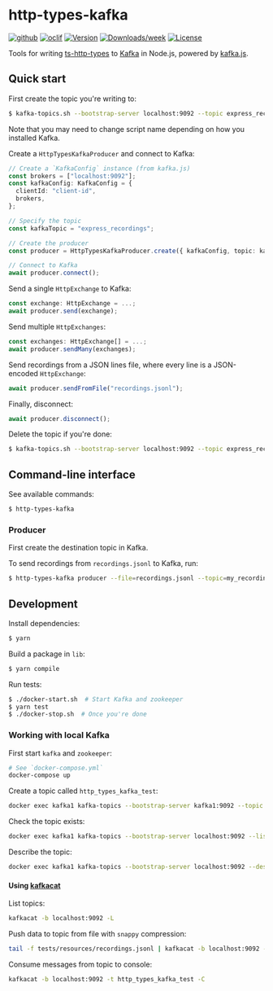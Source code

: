 # http-types-kafka

[![github](https://github.com/Meeshkan/http-types-kafka-node/workflows/Node.js%20CI/badge.svg)](https://github.com/Meeshkan/http-types-kafka-node/actions?query=workflow%3A%22Node.js+CI%22)
[![oclif](https://img.shields.io/badge/cli-oclif-brightgreen.svg)](https://oclif.io)
[![Version](https://img.shields.io/npm/v/http-types-kafka.svg)](https://npmjs.org/package/http-types-kafka)
[![Downloads/week](https://img.shields.io/npm/dw/http-types-kafka.svg)](https://npmjs.org/package/http-types-kafka)
[![License](https://img.shields.io/npm/l/http-types-kafka.svg)](https://github.com/Meeshkan/http-types-kafka/blob/master/package.json)

Tools for writing [ts-http-types](https://github.com/Meeshkan/ts-http-types) to [Kafka](https://kafka.apache.org/) in Node.js, powered by [kafka.js](https://kafka.js.org/).

## Quick start

First create the topic you're writing to:

```bash
$ kafka-topics.sh --bootstrap-server localhost:9092 --topic express_recordings --create --partitions 3 --replication-factor 1
```

Note that you may need to change script name depending on how you installed Kafka.

Create a `HttpTypesKafkaProducer` and connect to Kafka:

```ts
// Create a `KafkaConfig` instance (from kafka.js)
const brokers = ["localhost:9092"];
const kafkaConfig: KafkaConfig = {
  clientId: "client-id",
  brokers,
};

// Specify the topic
const kafkaTopic = "express_recordings";

// Create the producer
const producer = HttpTypesKafkaProducer.create({ kafkaConfig, topic: kafkaTopic });

// Connect to Kafka
await producer.connect();
```

Send a single `HttpExchange` to Kafka:

```ts
const exchange: HttpExchange = ...;
await producer.send(exchange);
```

Send multiple `HttpExchanges`:

```ts
const exchanges: HttpExchange[] = ...;
await producer.sendMany(exchanges);
```

Send recordings from a JSON lines file, where every line is a JSON-encoded `HttpExchange`:

```ts
await producer.sendFromFile("recordings.jsonl");
```

Finally, disconnect:

```ts
await producer.disconnect();
```

Delete the topic if you're done:

```bash
$ kafka-topics.sh --bootstrap-server localhost:9092 --topic express_recordings --delete
```

## Command-line interface

See available commands:

```bash
$ http-types-kafka
```

### Producer

First create the destination topic in Kafka.

To send recordings from `recordings.jsonl` to Kafka, run:

```bash
$ http-types-kafka producer --file=recordings.jsonl --topic=my_recordings
```

## Development

Install dependencies:

```bash
$ yarn
```

Build a package in `lib`:

```bash
$ yarn compile
```

Run tests:

```bash
$ ./docker-start.sh  # Start Kafka and zookeeper
$ yarn test
$ ./docker-stop.sh  # Once you're done
```

### Working with local Kafka

First start `kafka` and `zookeeper`:

```bash
# See `docker-compose.yml`
docker-compose up
```

Create a topic called `http_types_kafka_test`:

```bash
docker exec kafka1 kafka-topics --bootstrap-server kafka1:9092 --topic http_types_kafka_test --create --partitions 3 --replication-factor 1
```

Check the topic exists:

```bash
docker exec kafka1 kafka-topics --bootstrap-server localhost:9092 --list
```

Describe the topic:

```bash
docker exec kafka1 kafka-topics --bootstrap-server localhost:9092 --describe --topic http_types_kafka_test
```

#### Using [kafkacat](https://github.com/edenhill/kafkacat)

List topics:

```bash
kafkacat -b localhost:9092 -L
```

Push data to topic from file with `snappy` compression:

```bash
tail -f tests/resources/recordings.jsonl | kafkacat -b localhost:9092 -t http_types_kafka_test -z snappy
```

Consume messages from topic to console:

```bash
kafkacat -b localhost:9092 -t http_types_kafka_test -C
```
